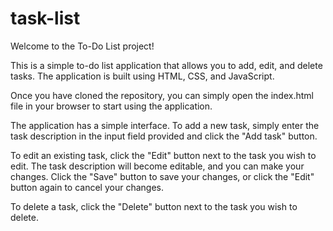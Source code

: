 # task-list

Welcome to the To-Do List project!

This is a simple to-do list application that allows you to add, edit, and delete tasks. The application is built using HTML, CSS, and JavaScript.

Once you have cloned the repository, you can simply open the index.html file in your browser to start using the application.

The application has a simple interface. To add a new task, simply enter the task description in the input field provided and click the "Add task" button.

To edit an existing task, click the "Edit" button next to the task you wish to edit. The task description will become editable, and you can make your changes. Click the "Save" button to save your changes, or click the "Edit" button again to cancel your changes.

To delete a task, click the "Delete" button next to the task you wish to delete.

